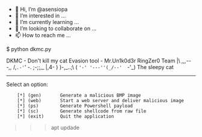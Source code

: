 - 👋 Hi, I’m @asensiopa
- 👀 I’m interested in ...
- 🌱 I’m currently learning ...
- 💞️ I’m looking to collaborate on ...
- 📫 How to reach me ...

<!---
asensiopa/asensiopa is a ✨ special ✨ repository because its `README.md` (this file) appears on your GitHub profile.
You can click the Preview link to take a look at your changes.
--->
$ python dkmc.py


DKMC - Don't kill my cat
         Evasion tool - Mr.Un1k0d3r RingZer0 Team
     |\      _,,,---,,_
    /,`.-'`'    -.  ;-;;,_
   |,4-  ) )-,_..;\ (  `'-'
  '---''(_/--'  `-'\_)    The sleepy cat

----------------------------------------------------
Select an option:

        [*] (gen)       Generate a malicious BMP image
        [*] (web)       Start a web server and deliver malicious image
        [*] (ps)        Generate Powershell payload
        [*] (sc)        Generate shellcode from raw file
        [*] (exit)      Quit the application

>>>apt updade
>>>
>>>
